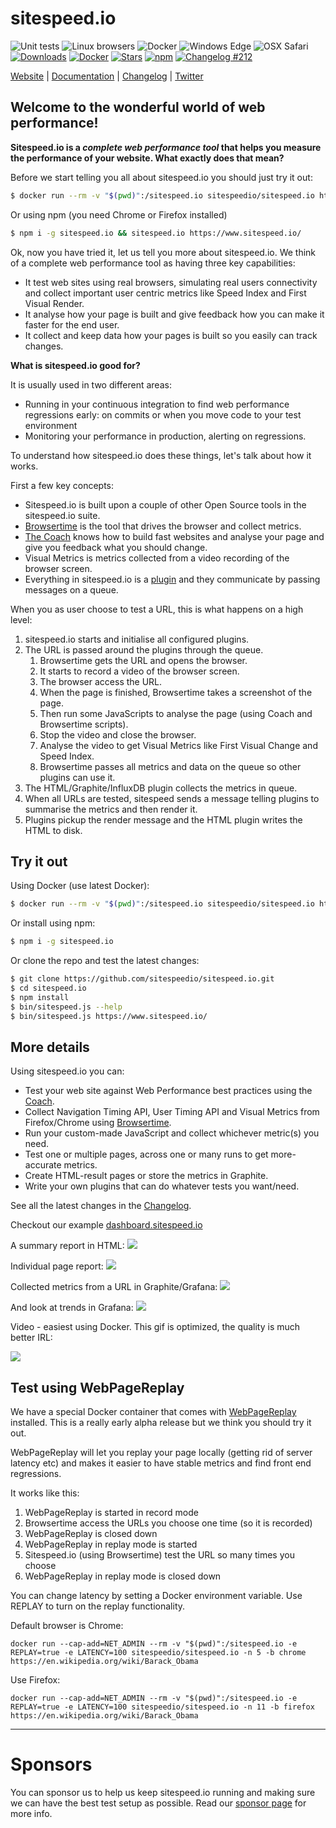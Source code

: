 # sitespeed.io

![Unit tests](https://github.com/sitespeedio/sitespeed.io/workflows/Unit%20tests/badge.svg?branch=master)
![Linux browsers](https://github.com/sitespeedio/sitespeed.io/workflows/Linux%20browsers/badge.svg?branch=master)
![Docker](https://github.com/sitespeedio/sitespeed.io/workflows/Docker/badge.svg?branch=master)
![Windows Edge](https://github.com/sitespeedio/sitespeed.io/workflows/Windows%20Edge/badge.svg?branch=master)
![OSX Safari](https://github.com/sitespeedio/sitespeed.io/workflows/OSX%20Safari/badge.svg?branch=master)
[![Downloads][downloads-image]][downloads-url]
[![Docker][docker-image]][docker-url]
[![Stars][stars-image]][stars-url]
[![npm][npm-image]][npm-url]
[![Changelog #212][changelog-image]][changelog-url]


[Website](https://www.sitespeed.io/) | [Documentation](https://www.sitespeed.io/documentation/sitespeed.io/) | [Changelog](https://github.com/sitespeedio/sitespeed.io/blob/master/CHANGELOG.md) | [Twitter](https://twitter.com/SiteSpeedio)

## Welcome to the wonderful world of web performance!

**Sitespeed.io is a *complete web performance tool* that helps you measure the performance of your website. What exactly does that mean?**

Before we start telling you all about sitespeed.io you should just try it out:

 ```bash
 $ docker run --rm -v "$(pwd)":/sitespeed.io sitespeedio/sitespeed.io https://www.sitespeed.io/
 ```

 Or using npm (you need Chrome or Firefox installed)

 ```bash
 $ npm i -g sitespeed.io && sitespeed.io https://www.sitespeed.io/
 ```

Ok, now you have tried it, let us tell you more about sitespeed.io. We think of a complete web performance tool as having three key capabilities:

 - It test web sites using real browsers, simulating real users connectivity and collect important user centric metrics like Speed Index and First Visual Render.
 - It analyse how your page is built and give feedback how you can make it faster for the end user.
 - It collect and keep data how your pages is built so you easily can track changes.

**What is sitespeed.io good for?**

It is usually used in two different areas:

 - Running in your continuous integration to find web performance regressions early: on commits or when you move code to your test environment
 - Monitoring your performance in production, alerting on regressions.

To understand how sitespeed.io does these things, let's talk about how it works.

First a few key concepts:

 - Sitespeed.io is built upon a couple of other Open Source tools in the sitespeed.io suite.
 - [Browsertime](https://github.com/sitespeedio/browsertime) is the tool that drives the browser and collect metrics.
 - [The Coach](https://github.com/sitespeedio/coach) knows how to build fast websites and analyse your page and give you feedback what you should change.
 - Visual Metrics is metrics collected from a video recording of the browser screen.
 - Everything in sitespeed.io is a [plugin](https://www.sitespeed.io/documentation/sitespeed.io/plugins/) and they communicate by passing messages on a queue.

When you as user choose to test a URL, this is what happens on a high level:

 1. sitespeed.io starts and initialise all configured plugins.
 2. The URL is passed around the plugins through the queue.
    1. Browsertime gets the URL and opens the browser.
    2. It starts to record a video of the browser screen.
    3. The browser access the URL.
    4. When the page is finished, Browsertime takes a screenshot of the page.
    5. Then run some JavaScripts to analyse the page (using Coach and Browsertime scripts).
    6. Stop the video and close the browser.
    7. Analyse the video to get Visual Metrics like First Visual Change and Speed Index.
    8. Browsertime passes all metrics and data on the queue so other plugins can use it.
 3. The HTML/Graphite/InfluxDB plugin collects the metrics in queue.
 4. When all URLs are tested, sitespeed sends a message telling plugins to summarise the metrics and then render it.
 5. Plugins pickup the render message and the HTML plugin writes the HTML to disk.

 ## Try it out

 Using Docker (use latest Docker):

 ```bash
 $ docker run --rm -v "$(pwd)":/sitespeed.io sitespeedio/sitespeed.io https://www.sitespeed.io/
 ```

 Or install using npm:

 ```bash
 $ npm i -g sitespeed.io
 ```

 Or clone the repo and test the latest changes:

 ```bash
 $ git clone https://github.com/sitespeedio/sitespeed.io.git
 $ cd sitespeed.io
 $ npm install
 $ bin/sitespeed.js --help
 $ bin/sitespeed.js https://www.sitespeed.io/
```

## More details

Using sitespeed.io you can:
* Test your web site against Web Performance best practices using the [Coach](https://github.com/sitespeedio/coach).
* Collect Navigation Timing API, User Timing API and Visual Metrics from Firefox/Chrome using [Browsertime](https://github.com/sitespeedio/browsertime).
* Run your custom-made JavaScript and collect whichever metric(s) you need.
* Test one or multiple pages, across one or many runs to get more-accurate metrics.
* Create HTML-result pages or store the metrics in Graphite.
* Write your own plugins that can do whatever tests you want/need.

See all the latest changes in the [Changelog](https://github.com/sitespeedio/sitespeed.io/blob/master/CHANGELOG.md).

Checkout our example [dashboard.sitespeed.io](https://dashboard.sitespeed.io/dashboard/db/page-summary)

A summary report in HTML:
<img src="https://raw.githubusercontent.com/sitespeedio/sitespeed.io/master/docs/img/start-readme.jpg">

Individual page report:
<img src="https://raw.githubusercontent.com/sitespeedio/sitespeed.io/master/docs/img/start-url-readme.jpg">

Collected metrics from a URL in Graphite/Grafana:
<img src="https://raw.githubusercontent.com/sitespeedio/sitespeed.io/master/docs/img/grafana-readme.jpg">

And look at trends in Grafana:
<img src="https://raw.githubusercontent.com/sitespeedio/sitespeed.io/master/docs/img/grafana-trends-readme.jpg">

Video - easiest using Docker. This gif is optimized, the quality is much better IRL:

<img src="https://raw.githubusercontent.com/sitespeedio/sitespeed.io/master/docs/img/barack.gif">

## Test using WebPageReplay
We have a special Docker container that comes with [WebPageReplay](https://github.com/catapult-project/catapult/blob/master/web_page_replay_go/README.md) installed. This is a really early alpha release but we think you should try it out.

WebPageReplay will let you replay your page locally (getting rid of server latency etc) and makes it easier to have stable metrics and find front end regressions.

It works like this:
1. WebPageReplay is started in record mode
2. Browsertime access the URLs you choose one time (so it is recorded)
3. WebPageReplay is closed down
4. WebPageReplay in replay mode is started
5. Sitespeed.io (using Browsertime) test the URL so many times you choose
6. WebPageReplay in replay mode is closed down

You can change latency by setting a Docker environment variable. Use REPLAY to turn on the replay functionality.

Default browser is Chrome:

```
docker run --cap-add=NET_ADMIN --rm -v "$(pwd)":/sitespeed.io -e REPLAY=true -e LATENCY=100 sitespeedio/sitespeed.io -n 5 -b chrome https://en.wikipedia.org/wiki/Barack_Obama
```

Use Firefox:

```
docker run --cap-add=NET_ADMIN --rm -v "$(pwd)":/sitespeed.io -e REPLAY=true -e LATENCY=100 sitespeedio/sitespeed.io -n 11 -b firefox https://en.wikipedia.org/wiki/Barack_Obama
```

<hr>

# Sponsors
You can sponsor us to help us keep sitespeed.io running and making sure we can have the best test setup as possible. Read our [sponsor page](https://github.com/sponsors/soulgalore) for more info.

[travis-image]: https://img.shields.io/travis/sitespeedio/sitespeed.io.svg?style=flat-square
[travis-url]: https://travis-ci.org/sitespeedio/sitespeed.io
[stars-url]: https://github.com/sitespeedio/sitespeed.io/stargazers
[stars-image]: https://img.shields.io/github/stars/sitespeedio/sitespeed.io.svg?style=flat-square
[downloads-image]: https://img.shields.io/npm/dt/sitespeed.io.svg?style=flat-square
[downloads-url]: https://npmjs.org/package/sitespeed.io
[docker-image]: https://img.shields.io/docker/pulls/sitespeedio/sitespeed.io.svg
[docker-url]: https://hub.docker.com/r/sitespeedio/sitespeed.io/
[changelog-image]: https://img.shields.io/badge/changelog-%23212-lightgrey.svg?style=flat-square
[changelog-url]: https://changelog.com/212
[npm-image]: https://img.shields.io/npm/v/sitespeed.io.svg
[npm-url]: https://npmjs.org/package/sitespeed.io

